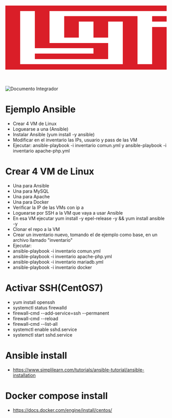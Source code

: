 <div align="center">
	<br>
	<a>
		<img src="header.svg" width="800" height="200" alt="Click para ver el Documento Integrador">
	</a>
	<br>
</div>
<br>
<br>

![Documento Integrador]([https://github.com/Proyecto-GSMF/Ansible/blob/main/GSMF/asd.png](https://github.com/Proyecto-GSMF/Ansible/blob/main/GSMF/DocumentoIntegrador.pdf))

# Ejemplo Ansible

- Crear 4 VM de Linux
- Loguearse a una (Ansible)
- Instalar Ansible (yum install -y ansible)
- Modificar en el inventario las IPs, usuario y pass de las VM
- Ejecutar: ansible-playbook -i inventario comun.yml y ansible-playbook -i inventario apache-php.yml 

# Crear 4 VM de Linux
- Una para Ansible
- Una para MySQL
- Una para Apache
- Una para Docker
- Verificar la IP de las VMs con ip a
- Loguearse por SSH a la VM que vaya a usar Ansible
- En esa VM ejecutar yum install -y epel-release -y && yum install ansible -y
- Clonar el repo a la VM
- Crear un inventario nuevo, tomando el de ejemplo como base, en un archivo llamado "inventario"
- Ejecutar:
- ansible-playbook -i inventario comun.yml
- ansible-playbook -i inventario apache-php.yml
- ansible-playbook -i inventario mariadb.yml
- ansible-playbook -i inventario docker

# Activar SSH(CentOS7)
- yum install openssh
- systemctl status firewalld
- firewall-cmd --add-service=ssh --permanent
- firewall-cmd --reload
- firewall-cmd --list-all
- systemctl enable sshd.service
- systemctl start sshd.service

# Ansible install
- https://www.simplilearn.com/tutorials/ansible-tutorial/ansible-installation

# Docker compose install
- https://docs.docker.com/engine/install/centos/
